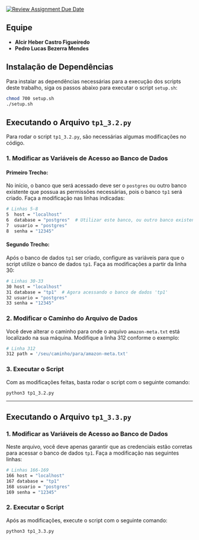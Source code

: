 [![Review Assignment Due Date](https://classroom.github.com/assets/deadline-readme-button-22041afd0340ce965d47ae6ef1cefeee28c7c493a6346c4f15d667ab976d596c.svg)](https://classroom.github.com/a/zixaop7v)

## Equipe

- **Alcir Heber Castro Figueiredo**
- **Pedro Lucas Bezerra Mendes**

## Instalação de Dependências

Para instalar as dependências necessárias para a execução dos scripts deste trabalho, siga os passos abaixo para executar o script `setup.sh`:

```bash
chmod 700 setup.sh
./setup.sh
```

## Executando o Arquivo `tp1_3.2.py`

Para rodar o script `tp1_3.2.py`, são necessárias algumas modificações no código.

### 1. Modificar as Variáveis de Acesso ao Banco de Dados

#### Primeiro Trecho:

No início, o banco que será acessado deve ser o `postgres` ou outro banco existente que possua as permissões necessárias, pois o banco `tp1` será criado. Faça a modificação nas linhas indicadas:

```bash
# Linhas 5-8
5  host = "localhost"
6  database = "postgres"  # Utilizar este banco, ou outro banco existente que possua as permissões necessárias
7  usuario = "postgres"  
8  senha = "12345"
```

#### Segundo Trecho:

Após o banco de dados `tp1` ser criado, configure as variáveis para que o script utilize o banco de dados `tp1`. Faça as modificações a partir da linha 30:

```bash
# Linhas 30-33
30 host = "localhost"
31 database = "tp1"  # Agora acessando o banco de dados 'tp1'
32 usuario = "postgres"
33 senha = "12345"
```

### 2. Modificar o Caminho do Arquivo de Dados

Você deve alterar o caminho para onde o arquivo `amazon-meta.txt` está localizado na sua máquina. Modifique a linha 312 conforme o exemplo:

```bash
# Linha 312
312 path = '/seu/caminho/para/amazon-meta.txt'
```

### 3. Executar o Script

Com as modificações feitas, basta rodar o script com o seguinte comando:

```bash
python3 tp1_3.2.py
```

---

## Executando o Arquivo `tp1_3.3.py`

### 1. Modificar as Variáveis de Acesso ao Banco de Dados

Neste arquivo, você deve apenas garantir que as credenciais estão corretas para acessar o banco de dados `tp1`. Faça a modificação nas seguintes linhas:

```bash
# Linhas 166-169
166 host = "localhost"
167 database = "tp1"
168 usuario = "postgres"
169 senha = "12345"
```

### 2. Executar o Script

Após as modificações, execute o script com o seguinte comando:

```bash
python3 tp1_3.3.py
```

